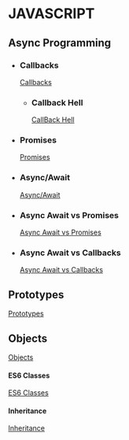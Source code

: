 # JAVASCRIPT

## Async Programming

- ### Callbacks

  [Callbacks](async-programming/ReadMe.md#callbacks)

  - ### Callback Hell

    [CallBack Hell](async-programming/callback-hell/ReadMe.md)

- ### Promises

  [Promises](async-programming/ReadMe.md#promises)

- ### Async/Await

  [Async/Await](async-programming/ReadMe.md#asyncawait)

- ### Async Await vs Promises

  [Async Await vs Promises](async-programming/ReadMe.md#asyncawait-vs-promises)

- ### Async Await vs Callbacks

  [Async Await vs Callbacks](async-programming/ReadMe.md#asyncawait-vs-callbacks)

## Prototypes

[Prototypes](/prototypes/ReadMe.md)

## Objects

[Objects](/objects/ReadMe.md)

#### ES6 Classes

[ES6 Classes](/es6-classes/ReadMe.md)

#### Inheritance

[Inheritance](/inheritance/ReadMe.md)

